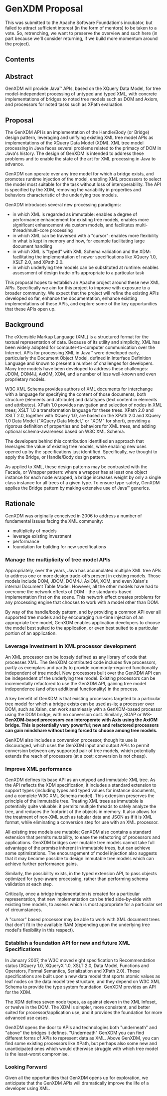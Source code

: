 # GenXDM Proposal #

This was submitted to the Apache Software Foundation's incubator, but failed
to attract sufficient interest (in the form of mentors) to be taken to a vote.
So, retrenching, we want to preserve the overview and such here (in part because
we'll consider returning, if we build more momentum around the project).

## Contents ##



## Abstract ##

GenXDM will provide Java™ APIs, based on the XQuery Data Model, for tree
model-independent processing of untyped and typed XML, with concrete
implementations of bridges to noted tree models such as DOM and Axiom, and
processors for noted tasks such as XPath evaluation.

## Proposal ##

The GenXDM API is an implementation of the Handle/Body (or Bridge) design
pattern, leveraging and unifying existing XML tree model APIs as
implementations of the XQuery Data Model (XDM). XML tree model processing in
Java faces several problems related to the primacy of DOM in Java's history.
The design of GenXDM is intended to address these problems and to enable the
state of the art for XML processing in Java to advance.

GenXDM can operate over any tree model for which a bridge exists, and promotes
runtime injection of the model, enabling XML processors to select the model
most suitable for the task without loss of interoperability. The API is
specified by the XDM, removing the variability in properties and behaviors
characteristic of the underlying tree models.

GenXDM introduces several new processing paradigms:
  * in which XML is regarded as immutable: enables a degree of performance enhancement for existing tree models, enables more significant enhancement via custom models, and facilitates multi-thread/multi-core processing
  * in which XML can be traversed with a "cursor": enables more flexibility in what is kept in memory and how, for example facilitating large document handling
  * in which XML is "typed" with XML Schema validation and the XDM: facilitating the implementation of newer specifications like XQuery 1.0, XSLT 2.0, and XPath 2.0.
  * in which underlying tree models can be substituted at runtime: enables assessment of design trade-offs appropriate to a particular task

This proposal hopes to establish an Apache project around these new XML APIs.
Specifically we aim for this project to improve with exposure to a broader
community. We expect that the project will refine the existing APIs developed
so far, enhance the documentation, enhance existing implementations of these
APIs, and explore some of the key opportunities that these APIs open up.

## Background ##

The eXtensible Markup Language (XML) is a structured format for the textual
representation of data. Because of its utility and simplicity, XML has been
widely adopted for computer-to-computer communication over the Internet. APIs
for processing XML in Java™ were developed early, particularly the Document
Object Model, defined in Interface Definition Language and known to present a
number of challenges for developers. Many tree models have been developed to
address these challenges: JDOM, DOM4J, AxiOM, XOM, and a number of less
well-known and even proprietary models.

W3C XML Schema provides authors of XML documents for interchange with a
language for specifying the content of those documents, both structure
(elements and attribute) and datatypes (text content in elements and
attributes). XPath 1.0 provides navigation and selection of nodes in XML
trees; XSLT 1.0 a transformation language for these trees. XPath 2.0 and XSLT
2.0, together with XQuery 1.0, are based on the XPath 2.0 and XQuery 1.0 Data
Model ("XQuery Data Model," or "XDM" for short), providing a rigorous
definition of properties and behaviors for XML trees, and adding optional
schema-awareness based on W3C XML Schema.

The developers behind this contribution identified an approach that leverages
the value of existing tree models, while enabling new uses opened up by the
specifications just identified. Specifically, we thought to apply the Bridge,
or Handle/Body design pattern.

As applied to XML, these design patterns may be contrasted with the Facade, or
Wrapper pattern: where a wrapper has at least one object instance for each
node wrapped, a bridge increases weight by only a single class instance for
all trees of a given type. To ensure type-safety, GenXDM applies the Bridge
pattern by making extensive use of Java™ generics.

## Rationale ##

GenXDM was originally conceived in 2006 to address a number of fundamental issues facing the XML community:
  * multiplicity of models
  * leverage existing investment
  * performance
  * foundation for building for new specifications

### Manage the multiplicity of tree model APIs ###

Appropriately, over the years, Java has accumulated multiple XML tree APIs to
address one or more design trade-offs present in existing models. Those models
include DOM, JDOM, DOM4J, AxiOM, XOM, and even Xalan's internal Document Table
Model. However, all the other models have had to overcome the network effects
of DOM - the standards-based implementation first on the scene. This network
effect creates problems for any processing engine that chooses to work with a
model other than DOM.

By way of the handle/body pattern, and by providing a common API over all
supported tree models and by encouraging run-time injection of an appropriate
tree model, GenXDM enables application developers to choose the model best
suited to the application, or even best suited to a particular portion of an
application.

### Leverage investment in XML processor development ###

An XML processor can be loosely defined as any library of code that processes
XML. The GenXDM contributed code includes five processors, partly as exemplars
and partly to provide commonly-required functionality independent of tree
model. New processors built over the GenXDM API can be independent of the
underlying tree model. Existing processors can be incrementally refactored to
use the GenXDM API, gaining tree model independence (and often additional
functionality) in the process.

A key benefit of GenXDM is that existing processors targeted to a particular
tree model for which a bridge exists can be used as-is; a processor over DOM,
such as Xalan, can work seamlessly with a GenXDM-based processor using the DOM
bridge, with no conversion cost. Similarly, SOAP or WS-**GenXDM-based processors
can interoperate with Axis using the AxiOM bridge. This is potentially very
powerful; new and refactored processors can gain mindshare without being
forced to choose among tree models.**

GenXDM also includes a conversion processor, though its use is discouraged,
which uses the GenXDM input and output APIs to permit conversion between any
supported pair of tree models, which potentially extends the reach of
processors (at a cost; conversion is not cheap).

### Improve XML performance ###

GenXDM defines its base API as an untyped and immutable XML tree. As the API
reflects the XDM specification, it includes a standard extension to support
types (including types and typed values for instance documents, and a complete
W3C XML Schema model). This extension preserves the principle of the immutable
tree. Treating XML trees as immutable is potentially quite valuable: it
permits multiple threads to safely analyze the tree, and reduces the footprint
of the objects in memory. It also allows for the treatment of non-XML such as
tabular data and JSON as if it is XML format, while eliminating a conversion
step for use with an XML processor.

All existing tree models are mutable; GenXDM also contains a standard extension
that permits mutability, to ease the refactoring of processors and
applications. GenXDM bridges over mutable tree models cannot take full advantage
of the promise inherent in immutable trees, but can achieve some
optimizations. The encouragement of model injection also suggests that it may
become possible to design immutable tree models which can achieve further
performance gains.

Similarly, the possibility exists, in the typed extension API, to pass objects
optimized for type-aware processing, rather than performing schema validation
at each step.

Critically, once a bridge implementation is created for a particular
representation, that new implementation can be tried side-by-side with
existing tree models, to assess which is most appropriate for a particular set
of circumstances.

A "cursor" based processor may be able to work with XML document trees that
don't fit in the available RAM (depending upon the underlying tree model's
flexibility in this respect).

### Establish a foundation API for new and future XML Specifications ###

In January 2007, the W3C moved eight specification to Recommendation status
(XQuery 1.0, XQueryX 1.0, XSLT 2.0, Data Model, Functions and Operators,
Formal Semantics, Serialization and XPath 2.0). These specifications are built
upon a new data model that sports atomic values as leaf nodes on the data
model tree structure, and they depend on W3C XML Schema to provide the type
system foundation. GenXDM provides an API for the XDM.

The XDM defines seven node types, as against eleven in the XML Infoset, or
twelve in the DOM. The XDM is simpler, more consistent, and better suited for
processor/application use, and it provides the foundation for more advanced
use cases.

GenXDM opens the door to APIs and technologies both "underneath" and "above" the
bridges it defines. "Underneath" GenXDM you can find different forms of APIs to
represent data as XML. Above GenXDM, you can find some existing processors like
XPath, but perhaps also some new and unanticipated ones which would otherwise
struggle with which tree model is the least-worst compromise.

### Looking Forward ###

Given all the opportunities that GenXDM opens up for exploration, we anticipate
that the GenXDM APIs will dramatically improve the life of a developer using
XML.